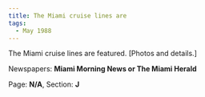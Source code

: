 ```yaml
---  
title: The Miami cruise lines are  
tags:  
  - May 1988  
---  
```

  
The Miami cruise lines are featured. [Photos and details.]  
  
Newspapers: **Miami Morning News or The Miami Herald**  
  
Page: **N/A**, Section: **J** 
